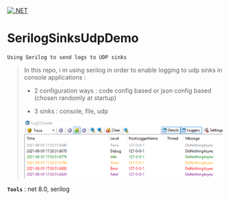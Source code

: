[![.NET](https://github.com/aimenux/SerilogSinksUdpDemo/actions/workflows/ci.yml/badge.svg?branch=main)](https://github.com/aimenux/SerilogSinksUdpDemo/actions/workflows/ci.yml)

# SerilogSinksUdpDemo
```
Using Serilog to send logs to UDP sinks
```

> In this repo, i m using serilog in order to enable logging to udp sinks in console applications :
>
> - 2 configuration ways : code config based or json config based (chosen randomly at startup)
>
> - 3 sinks : console, file, udp
>
> ![SerilogSinksUdpDemo](Screenshots/SerilogSinksUdpDemo.png)
>

**`Tools`** : net 8.0, serilog